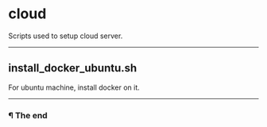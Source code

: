 # cloud

Scripts used to setup cloud server.

---

## install_docker_ubuntu.sh

For ubuntu machine, install docker on it.

---

### ¶ The end

